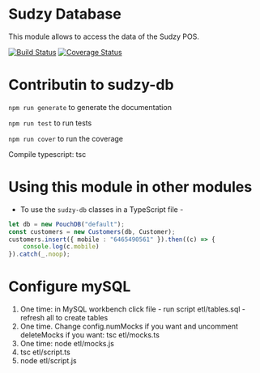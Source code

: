 # Sudzy Database
This module allows to access the data of the Sudzy POS.

[![Build Status](https://travis-ci.org/sudzy-group/com.sudzy.db.svg?branch=master)](https://travis-ci.org/sudzy-group/com.sudzy.db)
[![Coverage Status](https://coveralls.io/repos/github/sudzy-group/com.sudzy.db/badge.svg)](https://coveralls.io/github/sudzy-group/com.sudzy.db)


# Contributin to sudzy-db

`npm run generate` to generate the documentation

`npm run test` to run tests 

`npm run cover` to run the coverage 

Compile typescript:
tsc 

# Using this module in other modules
- To use the `sudzy-db` classes in a TypeScript file -

```ts
let db = new PouchDB("default");
const customers = new Customers(db, Customer);
customers.insert({ mobile : "6465490561" }).then((c) => {
    console.log(c.mobile)
}).catch(_.noop);
```


# Configure mySQL
1. One time: in MySQL workbench click file - run script etl/tables.sql - refresh all to create tables
2. One time. Change config.numMocks if you want and uncomment deleteMocks if you want: tsc etl/mocks.ts
3. One time: node etl/mocks.js
4. tsc etl/script.ts
5. node etl/script.js

